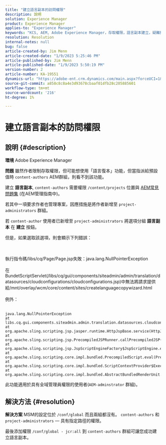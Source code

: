 ```yaml
---
title: "建立語言副本的訪問權限"
description: 說明
solution: Experience Manager
product: Experience Manager
applies-to: "Experience Manager"
keywords: "KCS, AEM, Adobe Experience Manager，存取權限，語言副本建立，疑難排解"
resolution: Resolution
internal-notes: null
bug: false
article-created-by: Jim Menn
article-created-date: "1/9/2023 5:25:46 PM"
article-published-by: Jim Menn
article-published-date: "1/9/2023 5:50:19 PM"
version-number: 2
article-number: KA-19551
dynamics-url: "https://adobe-ent.crm.dynamics.com/main.aspx?forceUCI=1&pagetype=entityrecord&etn=knowledgearticle&id=0da55ba1-4290-ed11-aad1-6045bd0067ea"
source-git-commit: a858c8c8a4e3d93678cbaaf01dfb28c205885601
workflow-type: tm+mt
source-wordcount: '216'
ht-degree: 1%

---
```


# 建立語言副本的訪問權限

## 說明 {#description}


<b>環境</b>
Adobe Experience Manager

<b>問題</b>
雖然作者限制存取權限，但可能想使用「語言復本」功能，但當指派給預設值時 `content-authors` AEM群組，則看不到該功能。

建立 <b>語言副本</b>, `content-authors` 需要權限 `/content/projects` 位置與 [AEM常見問題集](https://experienceleague.adobe.com/docs/experience-manager-65/administering/introduction/aem-faqs.html?lang=en) (在AEM管理指南中)。

若其中一項要求作者也管理專案，因應措施是將作者新增至 `project-administrators` 群組。

若 `content-author` 使用者已新增至 `project-administrators` 將選項分組 <b>語言副本</b> 在 <b>建立</b> 按鈕。

但是，如果選取該選項，則會顯示下列錯誤：


<br><br>執行指令碼/libs/cq/Page/Page.jsp失敗：java.lang.NullPointerException<br><br>
在BundetScriptServlet(/libs/cq/gui/components/siteadmin/admin/translation/datasources/cloudconfigurations/cloudconfigurations.jsp)中無法將請求提供給/mnt/overlay/wcm/core/content/sites/createlanguagecopywizard.html
<br><br>例外：<br><br>

```
java.lang.NullPointerException
at libs.cq.gui.components.siteadmin.admin.translation.datasources.cloudconfigurations.cloudconfigurations__002e__jsp._jspService(cloudconfigurations__002e__jsp.java:183)
at org.apache.sling.scripting.jsp.jasper.runtime.HttpJspBase.service(HttpJspBase.java:70)
at org.apache.sling.scripting.jsp.PrecompiledJSPRunner.callPrecompiledJSP(PrecompiledJSPRunner.java:72)
at org.apache.sling.scripting.jsp.JspScriptEngineFactory$JspScriptEngine.eval(JspScriptEngineFactory.java:583)
at org.apache.sling.scripting.core.impl.bundled.PrecompiledScript.eval(PrecompiledScript.java:56)
at org.apache.sling.scripting.core.impl.bundled.ScriptContextProvider$ExecutableContext.eval(ScriptContextProvider.java:170)
at org.apache.sling.scripting.core.impl.bundled.AbstractBundledRenderUnit.eval(AbstractBundledRenderUnit.java:135)
```




此功能適用於具有全域管理員權限的使用者(`AEM-adminstrator` 群組)。


## 解決方法 {#resolution}


<b>解決方案</b>
MSM的設定位於 `/conf/global` 而且兩組都沒有。 `content-authors` 和 `project-administrators`  — 具有指定路徑的權限。

最後添加權限 `/conf/global - jcr:all` 到 `content-authors` 群組可讓您成功建立語言副本。
